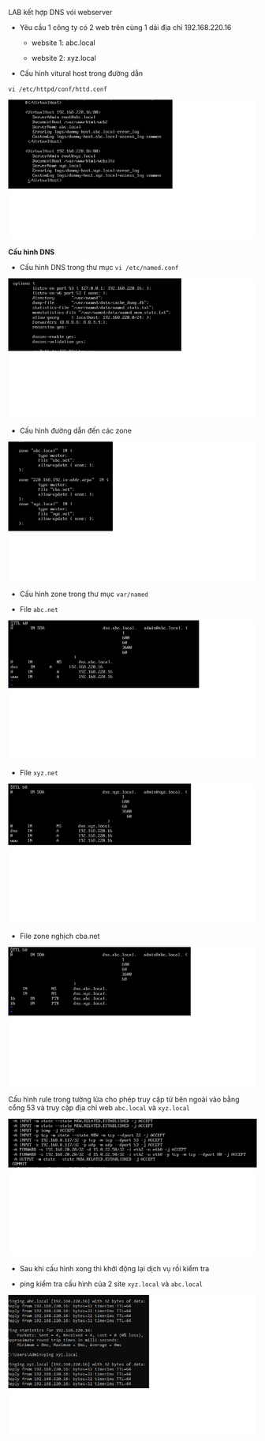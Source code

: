LAB kết hợp DNS vói webserver

- Yêu cầu 1 công ty có 2 web trên cùng 1 dải địa chỉ 192.168.220.16 

	- website 1: abc.local

	- website 2: xyz.local

- Cấu hình vitural host trong đường dẫn 

`vi /etc/httpd/conf/httd.conf`

[![](https://github.com/iamjohnny95/repolis_internship/raw/master/img/iptables/13.png)](https://github.com/iamjohnny95/repolis_internship/blob/master/img/iptables/13.png)


**Cấu hình DNS**

- Cấu hình DNS trong thư mục `vi /etc/named.conf`


[![](https://github.com/iamjohnny95/repolis_internship/raw/master/img/iptables/14.png)](https://github.com/iamjohnny95/repolis_internship/blob/master/img/iptables/14.png)


- Cấu hình đường dẫn đến các zone

[![](https://github.com/iamjohnny95/repolis_internship/raw/master/img/iptables/15.png)](https://github.com/iamjohnny95/repolis_internship/blob/master/img/iptables/15.png)



- Cấu hình zone trong thư mục `var/named`

- File `abc.net`

[![](https://github.com/iamjohnny95/repolis_internship/raw/master/img/iptables/16.png)](https://github.com/iamjohnny95/repolis_internship/blob/master/img/iptables/16.png)

- File `xyz.net`

[![](https://github.com/iamjohnny95/repolis_internship/raw/master/img/iptables/17.png)](https://github.com/iamjohnny95/repolis_internship/blob/master/img/iptables/17.png)

- File zone nghịch cba.net

[![](https://github.com/iamjohnny95/repolis_internship/raw/master/img/iptables/18.png)](https://github.com/iamjohnny95/repolis_internship/blob/master/img/iptables/18.png)

Cấu hình rule trong tường lửa cho phép truy cập từ bên ngoài vào bằng cổng 53 và truy cập địa chỉ web `abc.local` và `xyz.local`

[![](https://github.com/iamjohnny95/repolis_internship/raw/master/img/iptables/19.png)](https://github.com/iamjohnny95/repolis_internship/blob/master/img/iptables/19.png)

- Sau khi cấu hình xong thì khởi động lại dịch vụ rồi kiểm tra

- ping kiểm tra cấu hình của 2 site `xyz.local` và `abc.local`

[![](https://github.com/iamjohnny95/repolis_internship/raw/master/img/iptables/20.png)](https://github.com/iamjohnny95/repolis_internship/blob/master/img/iptables/20.png)



